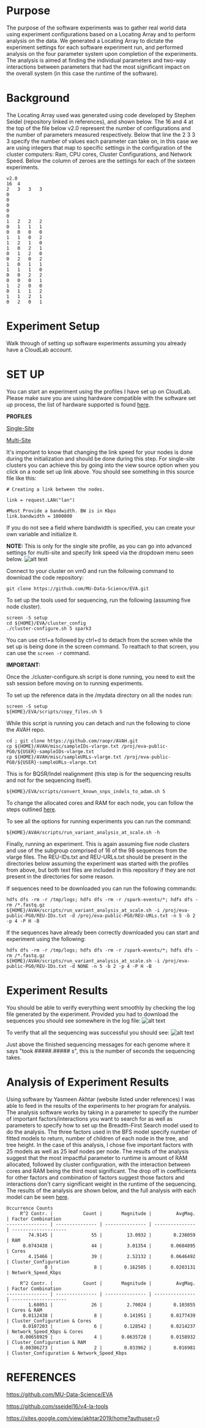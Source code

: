 # Purpose

The purpose of the software experiments was to gather real world data using experiment configurations based on a Locating Array and to perform analysis on the data. We generated a Locating Array to dictate the experiment settings for each software experiment run, and performed analysis on the four parameter system upon completion of the experiments. The analysis is aimed at finding the individual parameters and two-way interactions between parameters that had the most significant impact on the overall system (in this case the runtime of the software).

# Background

The Locating Array used was generated using code developed by Stephen Seidel (repository linked in references), and shown below.
The 16 and 4 at the top of the file below v2.0 represent the number of configurations and the number of parameters measured respectively. Below that line the 2 3 3 3 specify the number of values each parameter can take on, in this case we are using integers that map to specific settings in the configuration of the cluster computers: Ram, CPU cores, Cluster Configurations, and Network Speed. Below the column of zeroes are the settings for each of the sixteen experiments.
```
v2.0
16	4		
2	3	3	3
0			
0			
0			
0			
0
1	2	2	2
0	1	1	1
0	0	0	0
1	1	0	2
1	2	1	0
1	0	2	1
0	1	2	0
0	2	0	2
1	0	1	1
1	1	1	0
0	0	2	2
0	0	0	1
1	2	0	0
0	1	1	2
1	1	2	1
0	2	0	1
```

# Experiment Setup

Walk through of setting up software experiments assuming you already have a CloudLab account.

# SET UP 

You can start an experiment using the profiles I have set up on CloudLab. Please make sure you are using hardware compatible with the software set up process, the list of hardware supported is found [here](https://github.com/MU-Data-Science/EVA/blob/master/Supported_Machines.txt).

**PROFILES**

[Single-Site](https://www.cloudlab.us/show-profile.php?uuid=85de3eb8-e1d9-11ec-aacb-e4434b2381fc)


[Multi-Site](https://www.cloudlab.us/show-profile.php?uuid=100e630b-e1d4-11ec-aacb-e4434b2381fc)

It's important to know that changing the link speed for your nodes is done during the initialization and should be done during this step.
For single-site clusters you can achieve this by going into the view source option when you click on a node set up link above. You should see something in this source file like this:
```
# Creating a link between the nodes.

link = request.LAN("lan")

#Must Provide a bandwidth. BW is in Kbps
link.bandwidth = 1000000
```
If you do not see a field where bandwidth is specified, you can create your own variable and initialize it.

**NOTE:** This is only for the single site profile, as you can go into advanced settings for multi-site and specify link speed via the dropdown menu seen below.
![alt text](https://github.com/MichaelPS95/REU/blob/main/dropdown.png)

Connect to your cluster on vm0 and run the following command to download the code repository:
```
git clone https://github.com/MU-Data-Science/EVA.git
```
To set up the tools used for sequencing, run the following (assuming five node cluster).
```
screen -S setup
cd ${HOME}/EVA/cluster_config
./cluster-configure.sh 5 spark3
```
You can use ctrl+a followed by ctrl+d to detach from the screen while the set up is being done in the screen command. To reattach to that screen, you can use the ```screen -r``` command.


**IMPORTANT:**

Once the ./cluster-configure.sh script is done running, you need to exit the ssh session before moving on to running experiments.

To set up the reference data in the /mydata directory on all the nodes run:
```
screen -S setup
${HOME}/EVA/scripts/copy_files.sh 5
```

While this script is running you can detach and run the following to clone the AVAH repo.
```
cd ; git clone https://github.com/raopr/AVAH.git
cp ${HOME}/AVAH/misc/sampleIDs-vlarge.txt /proj/eva-public-PG0/${USER}-sampleIDs-vlarge.txt
cp ${HOME}/AVAH/misc/sampleURLs-vlarge.txt /proj/eva-public-PG0/${USER}-sampleURLs-vlarge.txt
```

This is for BQSR/Indel realignment (this step is for the sequencing results and not for the sequencing itself).

```${HOME}/EVA/scripts/convert_known_snps_indels_to_adam.sh 5```

To change the allocated cores and RAM for each node, you can follow the steps outlined [here](https://github.com/MU-Data-Science/EVA/blob/master/YARN-README.md).

To see all the options for running experiments you can run the command:

```${HOME}/AVAH/scripts/run_variant_analysis_at_scale.sh -h```

Finally, running an experiment. This is again assuming five node clusters and use of the subgroup comprised of 16 of the 98 sequences from the vlarge files. The REU-IDs.txt and REU-URLs.txt should be present in the directories below assuming the experiment was started with the profiles from above, but both text files are included in this repository if they are not present in the directories for some reason.
 
If sequences need to be downloaded you can run the following commands:
```
hdfs dfs -rm -r /tmp/logs; hdfs dfs -rm -r /spark-events/*; hdfs dfs -rm /*.fastq.gz
${HOME}/AVAH/scripts/run_variant_analysis_at_scale.sh -i /proj/eva-public-PG0/REU-IDs.txt -d /proj/eva-public-PG0/REU-URLs.txt -n 5 -b 2 -p 4 -P H -B
```

If the sequences have already been correctly downloaded you can start and experiment using the following:
```
hdfs dfs -rm -r /tmp/logs; hdfs dfs -rm -r /spark-events/*; hdfs dfs -rm /*.fastq.gz
${HOME}/AVAH/scripts/run_variant_analysis_at_scale.sh -i /proj/eva-public-PG0/REU-IDs.txt -d NONE -n 5 -b 2 -p 4 -P H -B
```

# Experiment Results

You should be able to verify everything went smoothly by checking the log file generated by the experiment. Provided you had to download the sequences you should see somewhere in the log file:
![alt text](https://github.com/MichaelPS95/REU/blob/main/finished%20downloading.png)

To verify that all the sequencing was successful you should see:
![alt text](https://github.com/MichaelPS95/REU/blob/main/finished%20sequencing.png)


Just above the finished sequencing messages for each genome where it says "took #####.##### s", this is the number of seconds the sequencing takes.

# Analysis of Experiment Results

Using software by Yasmeen Akhtar (website listed under references) I was able to feed in the results of the experiments to her program for analysis. The analysis software works by taking in a parameter to specify the number of important factors/interactions you want to search for as well as parameters to specify how to set up the Breadth-First Search model used to do the analysis. The three factors used in the BFS model specify number of fitted models to return, number of children of each node in the tree, and tree height. In the case of this analysis, I chose five important factors with 25 models as well as 25 leaf nodes per node. The results of the analysis suggest that the most impactful parameter to runtime is amount of RAM allocated, followed by cluster configuration, with the interaction between cores and RAM being the third most significant. The drop off in coefficients for other factors and combination of factors suggest those factors and interactions don't carry significant weight in the runtime of the sequencing. The results of the analysis are shown below, and the full analysis with each model can be seen [here](https://github.com/MichaelPS95/Human-Genome-Sequencing-on-Computing-Clusters-Software-Experiments-and-Analysis/blob/main/analysis_1_5_25_25.txt).

```
Occurrence Counts
     R^2 Contr. |           Count |       Magnitude |         AvgMag. | Factor Combination
--------------- | --------------- | --------------- | --------------- | --------------------
        74.9145 |              55 |         13.0932 |        0.238059 | RAM
      0.0743438 |              44 |         3.01354 |       0.0684895 | Cores
        4.15466 |              39 |         2.52132 |       0.0646492 | Cluster_Configuration
              0 |               8 |        0.162505 |       0.0203131 | Network_Speed_Kbps

     R^2 Contr. |           Count |       Magnitude |         AvgMag. | Factor Combination
--------------- | --------------- | --------------- | --------------- | --------------------
        1.68051 |              26 |         2.70024 |        0.103855 | Cores & RAM
      0.0112438 |               8 |        0.141951 |       0.0177439 | Cluster_Configuration & Cores
      0.0107203 |               6 |        0.128542 |       0.0214237 | Network_Speed_Kbps & Cores
     0.00658929 |               4 |       0.0635728 |       0.0158932 | Cluster_Configuration & RAM
     0.00306273 |               2 |        0.033962 |        0.016981 | Cluster_Configuration & Network_Speed_Kbps
```

# REFERENCES

https://github.com/MU-Data-Science/EVA

https://github.com/sseidel16/v4-la-tools

https://sites.google.com/view/akhtar2019/home?authuser=0
